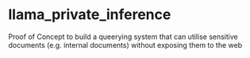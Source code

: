 # llama_private_inference
Proof of Concept to build a queerying system that can utilise sensitive documents (e.g. internal documents) without exposing them to the web

